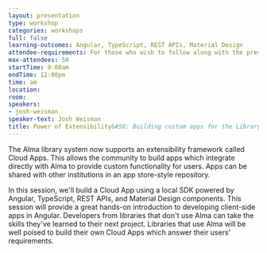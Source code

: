 ```yaml
---
layout: presentation
type: workshop
categories: workshops
full: false
learning-outcomes: Angular, TypeScript, REST APIs, Material Design
attendee-requirements: For those who wish to follow along with the presentation, bring a computer with the Ex Libris Cloud App CLI installed.
max-attendees: 50
startTime: 9:00am
endTime: 12:00pm
time: am
location: 
room: 
speakers:
- josh-weisman
speaker-text: Josh Weisman
title: Power of Extensibility&#58; Building custom apps for the Library System
---
```

The Alma library system now supports an extensibility framework called Cloud Apps. This allows the community to build apps which integrate directly with Alma to provide custom functionality for users. Apps can be shared with other institutions in an app store-style repository. 

In this session, we'll build a Cloud App using a local SDK powered by Angular, TypeScript, REST APIs, and Material Design components. This session will provide a great hands-on introduction to developing client-side apps in Angular. Developers from libraries that don't use Alma can take the skills they've learned to their next project. Libraries that use Alma will be well poised to build their own Cloud Apps which answer their users' requirements.